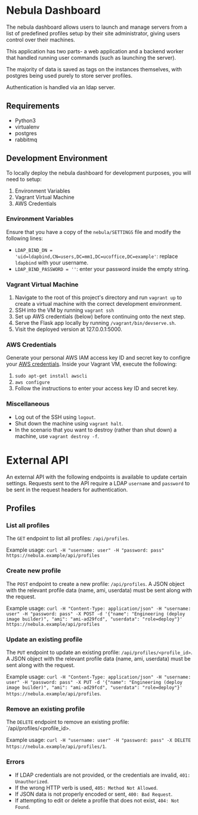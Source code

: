 # Nebula Dashboard

The nebula dashboard allows users to launch and manage servers from a list of
predefined profiles setup by their site administrator, giving users control over
their machines.

This application has two parts- a web application and a backend worker that
handled running user commands (such as launching the server).

The majority of data is saved as tags on the instances themselves, with postgres
being used purely to store server profiles.

Authentication is handled via an ldap server.

## Requirements

* Python3
* virtualenv
* postgres
* rabbitmq

## Development Environment
To locally deploy the nebula dashboard for development purposes, you will need to setup:

1. Environment Variables
2. Vagrant Virtual Machine
3. AWS Credentials

### Environment Variables
Ensure that you have a copy of the `nebula/SETTINGS` file and modify the following lines:

* `LDAP_BIND_DN = 'uid=ldapbind,CN=users,DC=mm1,DC=ucoffice,DC=example'`: replace `ldapbind` with your username.
* `LDAP_BIND_PASSWORD = ''`: enter your password inside the empty string.

### Vagrant Virtual Machine
1. Navigate to the root of this project's directory and run `vagrant up` to create a virtual machine with the correct development environment.
2. SSH into the VM by running `vagrant ssh`
3. Set up AWS credentials (below) before continuing onto the next step.
4. Serve the Flask app locally by running `/vagrant/bin/devserve.sh`.
5. Visit the deployed version at 127.0.0.1:5000.

### AWS Credentials
Generate your personal AWS IAM access key ID and secret key to configre your [AWS credentials](http://docs.aws.amazon.com/cli/latest/userguide/cli-chap-getting-started.html#cli-config-files). Inside your Vagrant VM, execute the following:

 1. `sudo apt-get install awscli`
 2. `aws configure`
 3. Follow the instructions to enter your access key ID and secret key.

### Miscellaneous
* Log out of the SSH using `logout`.
* Shut down the machine using `vagrant halt`.
* In the scenario that you want to destroy (rather than shut down) a machine, use `vagrant destroy -f`.


# External API

An external API with the following endpoints is available to update certain settings. Requests sent to the API require a LDAP `username` and `password` to be sent in the request headers for authentication.

## Profiles

### List all profiles

The `GET` endpoint to list all profiles: `/api/profiles`.

Example usage: `curl -H "username: user" -H "password: pass" https://nebula.example/api/profiles`

### Create new profile

The `POST` endpoint to create a new profile: `/api/profiles`. A JSON object with the relevant profile data (name, ami, userdata) must be sent along with the request.

Example usage: `curl -H "Content-Type: application/json" -H "username: user" -H "password: pass" -X POST -d '{"name": "Engineering (deploy image builder)", "ami": "ami-ad29fcd", "userdata": "role=deploy"}' https://nebula.example/api/profiles`

### Update an existing profile

The `PUT` endpoint to update an existing profile: `/api/profiles/<profile_id>`. A JSON object with the relevant profile data (name, ami, userdata) must be sent along with the request.

Example usage: `curl -H "Content-Type: application/json" -H "username: user" -H "password: pass" -X PUT -d '{"name": "Engineering (deploy image builder)", "ami": "ami-ad29fcd", "userdata": "role=deploy"}' https://nebula.example/api/profiles`.

### Remove an existing profile

The `DELETE` endpoint to remove an existing profile: `/api/profiles/<profile_id>.

Example usage: `curl -H "username: user" -H "password: pass" -X DELETE https://nebula.example/api/profiles/1`.

### Errors

* If LDAP credentials are not provided, or the credentials are invalid, `401: Unauthorized`.
* If the wrong HTTP verb is used, `405: Method Not Allowed`.
* If JSON data is not properly encoded or sent, `400: Bad Request`.
* If attempting to edit or delete a profile that does not exist, `404: Not Found`.
